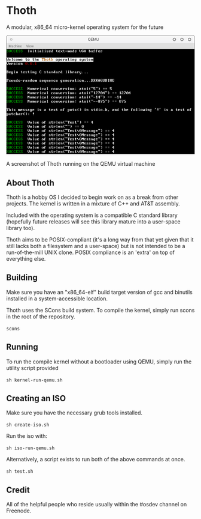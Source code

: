 # Thoth

A modular, x86_64 micro-kernel operating system for the future

![alt tag](https://raw.githubusercontent.com/zesterer/thoth/master/misc/screen-2016-02-23.png "A screenshot of Thoth's state as of 2016-02-23")

A screenshot of Thoth running on the QEMU virtual machine

## About Thoth

Thoth is a hobby OS I decided to begin work on as a break from other projects. The kernel is written in a mixture of C++ and AT&T assembly.

Included with the operating system is a compatible C standard library (hopefully future releases will see this library mature into a user-space library too).

Thoth aims to be POSIX-compliant (it's a long way from that yet given that it still lacks both a filesystem and a user-space) but is not intended to be a run-of-the-mill UNIX clone. POSIX compliance is an 'extra' on top of everything else.

## Building

Make sure you have an "x86_64-elf" build target version of gcc and binutils installed in a system-accessible location.

Thoth uses the SCons build system. To compile the kernel, simply run scons in the root of the repository.

`scons`

## Running

To run the compile kernel without a bootloader using QEMU, simply run the utility script provided

`sh kernel-run-qemu.sh`

## Creating an ISO

Make sure you have the necessary grub tools installed.

`sh create-iso.sh`

Run the iso with:

`sh iso-run-qemu.sh`

Alternatively, a script exists to run both of the above commands at once.

`sh test.sh`

## Credit

All of the helpful people who reside usually within the #osdev channel on Freenode.
